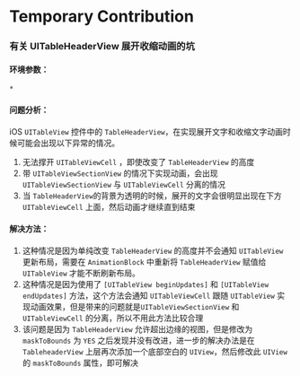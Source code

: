 # Temporary Contribution


### 有关 UITableHeaderView 展开收缩动画的坑

#### 环境参数：

```
*
```

#### 问题分析：

iOS `UITableView` 控件中的 `TableHeaderView`，在实现展开文字和收缩文字动画时候可能会出现以下异常的情况。

1. 无法撑开 `UITableViewCell` ，即使改变了 `TableHeaderView` 的高度
2. 带 `UITableViewSectionView` 的情况下实现动画，会出现 `UITableViewSectionView` 与 `UITableViewCell` 分离的情况
3. 当 `TableHeaderView`的背景为透明的时候，展开的文字会很明显出现在下方 `UITableViewCell` 上面，然后动画才继续直到结束

#### 解决方法：

1. 这种情况是因为单纯改变 `TableHeaderView` 的高度并不会通知 `UITableView` 更新布局，需要在 `AnimationBlock` 中重新将 `TableHeaderView` 赋值给 `UITableView` 才能不断刷新布局。
2. 这种情况是因为使用了 `[UITableView beginUpdates]` 和 `[UITableView endUpdates]` 方法，这个方法会通知 `UITableViewCell` 跟随 `UITableView` 实现动画效果，但是带来的问题就是`UITableViewSectionView` 和 `UITableViewCell` 的分离，所以不用此方法比较合理
3. 该问题是因为 `TableHeaderView` 允许超出边缘的视图，但是修改为 `maskToBounds` 为 `YES` 之后发现并没有改进，进一步的解决办法是在 `TableheaderView` 上层再次添加一个底部空白的 `UIView`，然后修改此 `UIView` 的 `maskToBounds` 属性，即可解决



